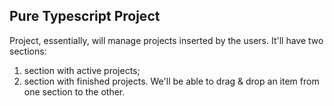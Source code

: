 ## Pure Typescript Project

Project, essentially, will manage projects inserted by the users.
It'll have two sections:
1. section with active projects;
2. section with finished projects.
We'll be able to drag & drop an item from one section to the other.